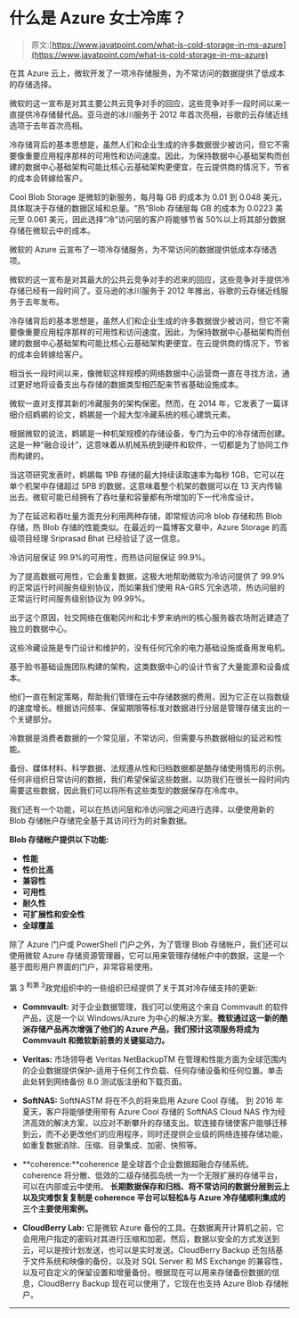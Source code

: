 # 什么是 Azure 女士冷库？

> 原文:[https://www.javatpoint.com/what-is-cold-storage-in-ms-azure](https://www.javatpoint.com/what-is-cold-storage-in-ms-azure)

在其 Azure 云上，微软开发了一项冷存储服务，为不常访问的数据提供了低成本的存储选择。

微软的这一宣布是对其主要公共云竞争对手的回应，这些竞争对手一段时间以来一直提供冷存储替代品。亚马逊的冰川服务于 2012 年首次亮相，谷歌的云存储近线选项于去年首次亮相。

冷存储背后的基本思想是，虽然人们和企业生成的许多数据很少被访问，但它不需要像重要应用程序那样的可用性和访问速度。因此，为保持数据中心基础架构而创建的数据中心基础架构可能比核心云基础架构更便宜，在云提供商的情况下，节省的成本会转嫁给客户。

Cool Blob Storage 是微软的新服务，每月每 GB 的成本为 0.01 到 0.048 美元，具体取决于存储的数据区域和总量。“热”Blob 存储层每 GB 的成本为 0.0223 美元至 0.061 美元，因此选择“冷”访问层的客户将能够节省 50%以上将其部分数据存储在微软云中的成本。

微软的 Azure 云宣布了一项冷存储服务，为不常访问的数据提供低成本存储选项。

微软的这一宣布是对其最大的公共云竞争对手的迟来的回应，这些竞争对手提供冷存储已经有一段时间了。亚马逊的冰川服务于 2012 年推出，谷歌的云存储近线服务于去年发布。

冷存储背后的基本思想是，虽然人们和企业生成的许多数据很少被访问，但它不需要像重要应用程序那样的可用性和访问速度。因此，为保持数据中心基础架构而创建的数据中心基础架构可能比核心云基础架构更便宜，在云提供商的情况下，节省的成本会转嫁给客户。

相当长一段时间以来，像微软这样规模的网络数据中心运营商一直在寻找方法，通过更好地将设备支出与存储的数据类型相匹配来节省基础设施成本。

微软一直对支撑其新的冷藏服务的架构保密。然而，在 2014 年，它发表了一篇详细介绍鹈鹕的论文，鹈鹕是一个超大型冷藏系统的核心建筑元素。

根据微软的说法，鹈鹕是一种机架规模的存储设备，专门为云中的冷存储而创建。这是一种“融合设计”，这意味着从机械系统到硬件和软件，一切都是为了协同工作而构建的。

当这项研究发表时，鹈鹕每 1PB 存储的最大持续读取速率为每秒 1GB，它可以在单个机架中存储超过 5PB 的数据，这意味着整个机架的数据可以在 13 天内传输出去。微软可能已经拥有了吞吐量和容量都有所增加的下一代冷库设计。

为了在延迟和吞吐量方面充分利用两种存储，即常规访问冷 blob 存储和热 Blob 存储，热 Blob 存储的性能类似。在最近的一篇博客文章中，Azure Storage 的高级项目经理 Sriprasad Bhat 已经验证了这一信息。

冷访问层保证 99.9%的可用性，而热访问层保证 99.9%。

为了提高数据可用性，它会重复数据，这极大地帮助微软为冷访问提供了 99.9%的正常运行时间服务级别协议，而如果我们使用 RA-GRS 冗余选项，热访问层的正常运行时间服务级别协议为 99.99%。

出于这个原因，社交网络在俄勒冈州和北卡罗来纳州的核心服务器农场附近建造了独立的数据中心。

这些冷藏设施是专门设计和维护的，没有任何冗余的电力基础设施或备用发电机。

基于脸书基础设施团队构建的架构，这类数据中心的设计节省了大量能源和设备成本。

他们一直在制定策略，帮助我们管理在云中存储数据的费用，因为它正在以指数级的速度增长。根据访问频率、保留期限等标准对数据进行分层是管理存储支出的一个关键部分。

冷数据是消费者数据的一个常见层，不常访问，但需要与热数据相似的延迟和性能。

备份、媒体材料、科学数据、法规遵从性和归档数据都是酷存储使用情形的示例。任何非组织日常访问的数据，我们希望保留这些数据，以防我们在很长一段时间内需要这些数据，因此我们可以将所有这些类型的数据保存在冷库中。

我们还有一个功能，可以在热访问层和冷访问层之间进行选择，以便使用新的 Blob 存储帐户存储完全基于其访问行为的对象数据。

**Blob 存储帐户提供以下功能:**

*   **性能**
*   **性价比高**
*   **兼容性**
*   **可用性**
*   **耐久性**
*   **可扩展性和安全性**
*   **全球覆盖**

除了 Azure 门户或 PowerShell 门户之外，为了管理 Blob 存储帐户，我们还可以使用微软 Azure 存储资源管理器，它可以用来管理存储帐户中的数据，这是一个基于图形用户界面的门户，非常容易使用。

第 3 <sup>和第 3</sup>政党组织中的一些组织已经提供了关于其对冷存储支持的更新:

*   **Commvault:** 对于企业数据管理，我们可以使用这个来自 Commvault 的软件产品，这是一个以 Windows/Azure 为中心的解决方案。**微软通过这一新的酷派存储产品再次增强了他们的 Azure 产品，我们预计这项服务将成为 Commvault 和微软新前景的关键驱动力。**
*   **Veritas:** 市场领导者 Veritas NetBackupTM 在管理和性能方面为全球范围内的企业数据提供保护-适用于任何工作负载、任何存储设备和任何位置。单击此处转到网络备份 8.0 测试版注册和下载页面。
*   **SoftNAS:** SoftNASTM 将在不久的将来启用 Azure Cool 存储。
    到 2016 年夏天，客户将能够使用带有 Azure Cool 存储的 SoftNAS Cloud NAS 作为经济高效的解决方案，以应对不断攀升的存储支出。软连接存储使客户能够迁移到云，而不必更改他们的应用程序，同时还提供企业级的网络连接存储功能，如重复数据消除、压缩、目录集成、加密、快照等。
*   **coherence:**coherence 是全球首个企业数据超融合存储系统。coherence 将分散、低效的二级存储孤岛统一为一个无限扩展的存储平台，可以在内部或云中使用。
    **长期数据保存和归档、将不常访问的数据分层到云上以及灾难恢复复制是 coherence 平台可以轻松&与 Azure 冷存储顺利集成的三个主要使用案例。**

*   **CloudBerry Lab:** 它是微软 Azure 备份的工具。在数据离开计算机之前，它会用用户指定的密码对其进行压缩和加密。然后，数据以安全的方式发送到云，可以是按计划发送，也可以是实时发送。CloudBerry Backup 还包括基于文件系统和映像的备份，以及对 SQL Server 和 MS Exchange 的兼容性，以及可自定义的保留设置和增量备份。根据现在可以用来存储备份数据的信息，CloudBerry Backup 现在可以使用了，它现在也支持 Azure Blob 存储帐户。

* * *